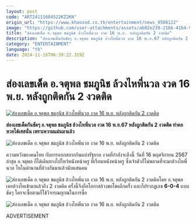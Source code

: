 ```yaml
---
layout: post
code: "ART24111604522KZ2KN"
origin_url: "https://www.khaosod.co.th/entertainment/news_9508122"
image: "https://github.com/user-attachments/assets/ab82e239-2166-41b4-9be9-c8343d4991d6"
title: "ส่องเลขเด็ด อ.จตุพล ชมภูนิช ล้วงไหพี่นวล งวด 16 พ.ย. หลังถูกติดกัน 2 งวดติด"
description: "ส่องเลขเด็ดกันชัดๆ อ.จตุพล ชมภูนิช ล้วงไหพี่นวล งวด 16 พ.ย.67 หลังถูกติดกัน 2 งวดติด ทำคอหวยได้เฮสนั่น เพราะความแม่นมาแล้ว"
category: "ENTERTAINMENT"
language: "th"
date: 2024-11-16T06:39:22.319Z
---
```


# ส่องเลขเด็ด อ.จตุพล ชมภูนิช ล้วงไหพี่นวล งวด 16 พ.ย. หลังถูกติดกัน 2 งวดติด

[![ส่องเลขเด็ด อ.จตุพล ชมภูนิช ล้วงไหพี่นวล งวด 16 พ.ย. หลังถูกติดกัน 2 งวดติด](https://www.khaosod.co.th/wpapp/uploads/2024/11/jatupon_161167-1.jpg "ส่องเลขเด็ด อ.จตุพล ชมภูนิช ล้วงไหพี่นวล งวด 16 พ.ย. หลังถูกติดกัน 2 งวดติด")](https://www.khaosod.co.th/wpapp/uploads/2024/11/jatupon_161167-1.jpg)

**ส่องเลขเด็ดกันชัดๆ อ.จตุพล ชมภูนิช ล้วงไหพี่นวล งวด 16 พ.ย.67 หลังถูกติดกัน 2 งวดติด ทำคอหวยได้เฮสนั่น เพราะความแม่นมาแล้ว**

![ส่องเลขเด็ด อ.จตุพล ชมภูนิช ล้วงไหพี่นวล งวด 16 พ.ย. หลังถูกติดกัน 2 งวดติด](https://www.khaosod.co.th/wpapp/uploads/2024/11/jatupon_161167-6.jpg)

ความหวังของคนไทย กับการออกสลากกินแบ่งรัฐบาล งวดที่กำลังจะถึงนี้ วันที่ 16 พฤศจิกายน 2567 ล่าสุด อ.จตุพล ก็ได้เดินทางไปไหว้หนังหน้าครู ที่เรือนหนังหน้าครู ซึ่งเจ้าตัวก็ไม่พลาดที่จะมาล้วงไหพี่นวล ไหในตำนานที่ล้วงกันมาแล้วนับแสนคน

![ส่องเลขเด็ด อ.จตุพล ชมภูนิช ล้วงไหพี่นวล งวด 16 พ.ย. หลังถูกติดกัน 2 งวดติด](https://www.khaosod.co.th/wpapp/uploads/2024/11/jatupon_161167-4.jpg)โดย อ.จตุพล เคยล้วงไหเข้ามาแล้วถึง 2 งวดติด ครั้งนี้จึงถือโอกาสล้วงขอโชคอีกครั้ง และก็ปรากฏเลข **6-0-4** แบบชัดๆ ใครจะซื้อตามก็ใช้วิจารณญาณในการซื้อ

![ส่องเลขเด็ด อ.จตุพล ชมภูนิช ล้วงไหพี่นวล งวด 16 พ.ย. หลังถูกติดกัน 2 งวดติด](https://www.khaosod.co.th/wpapp/uploads/2024/11/jatupon_161167-5.jpg)

ADVERTISEMENT
